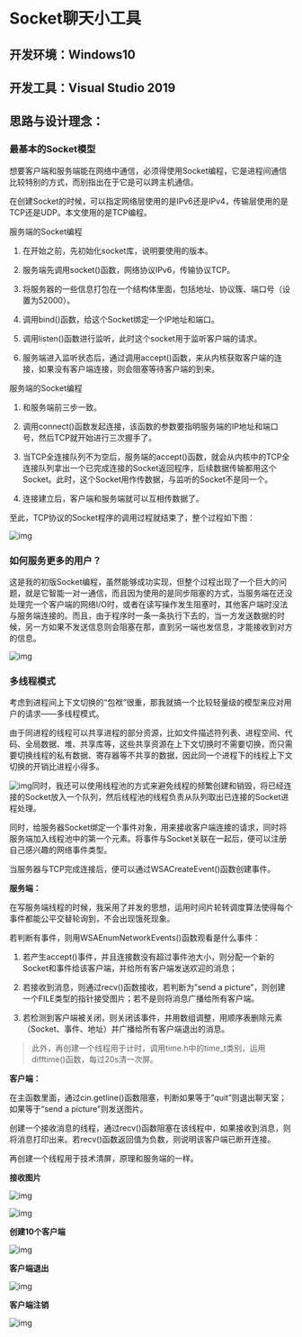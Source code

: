 # Socket聊天小工具

## 开发环境：Windows10

## 开发工具：Visual Studio 2019

## 思路与设计理念：

### 最基本的Socket模型

想要客户端和服务端能在网络中通信，必须得使用Socket编程，它是进程间通信比较特别的方式，而别指出在于它是可以跨主机通信。

在创建Socket的时候，可以指定网络层使用的是IPv6还是IPv4，传输层使用的是TCP还是UDP。本文使用的是TCP编程。

服务端的Socket编程

1. 在开始之前，先初始化socket库，说明要使用的版本。

2. 服务端先调用socket()函数，网络协议IPv6，传输协议TCP。

3. 将服务器的一些信息打包在一个结构体里面，包括地址、协议簇、端口号（设置为52000）。

4. 调用bind()函数，给这个Socket绑定一个IP地址和端口。

5. 调用listen()函数进行监听，此时这个socket用于监听客户端的请求。

6. 服务端进入监听状态后，通过调用accept()函数，来从内核获取客户端的连接，如果没有客户端连接，则会阻塞等待客户端的到来。

服务端的Socket编程

1. 和服务端前三步一致。

2. 调用connect()函数发起连接，该函数的参数要指明服务端的IP地址和端口号，然后TCP就开始进行三次握手了。

3. 当TCP全连接队列不为空后，服务端的accept()函数，就会从内核中的TCP全连接队列拿出一个已完成连接的Socket返回程序，后续数据传输都用这个Socket。此时，这个Socket用作传数据，与监听的Socket不是同一个。

4. 连接建立后，客户端和服务端就可以互相传数据了。

至此，TCP协议的Socket程序的调用过程就结束了，整个过程如下图：



![img]([E:\图片\Typora_image\clip_image002.jpg](https://github.com/JehanRio/Socket_ChatGroup/blob/main/img/clip_image002.jpg))

### 如何服务更多的用户？

这是我的初版Socket编程，虽然能够成功实现，但整个过程出现了一个巨大的问题，就是它智能一对一通信，而且因为使用的是同步阻塞的方式，当服务端在还没处理完一个客户端的网络I/O时，或者在读写操作发生阻塞时，其他客户端时没法与服务端连接的。而且，由于程序时一条一条执行下去的，当一方发送数据的时候，另一方如果不发送信息则会阻塞在那，直到另一端也发信息，才能接收到对方的信息。

![img](E:\图片\Typora_image\clip_image004.jpg)

 

 

### 多线程模式

考虑到进程间上下文切换的“包袱”很重，那我就搞一个比较轻量级的模型来应对用户的请求——多线程模式。

由于同进程的线程可以共享进程的部分资源，比如文件描述符列表、进程空间、代码、全局数据、堆、共享库等，这些共享资源在上下文切换时不需要切换，而只需要切换线程的私有数据、寄存器等不共享的数据，因此同一个进程下的线程上下文切换的开销比进程小得多。

![img](E:\图片\Typora_image\clip_image006.jpg)同时，我还可以使用线程池的方式来避免线程的频繁创建和销毁，将已经连接的Socket放入一个队列，然后线程池的线程负责从队列取出已连接的Socket进程处理。

同时，给服务器Socket绑定一个事件对象，用来接收客户端连接的请求，同时将服务端加入线程池中的第一个元素。将事件与Socket关联在一起后，便可以注册自己感兴趣的网络事件类型。

当服务器与TCP完成连接后，便可以通过WSACreateEvent()函数创建事件。

**服务端：**

在写服务端线程的时候，我采用了并发的思想，运用时间片轮转调度算法使得每个事件都能公平交替轮询到，不会出现饿死现象。

若判断有事件，则用WSAEnumNetworkEvents()函数观看是什么事件：

1. 若产生accept()事件，并且连接数没有超过事件池大小，则分配一个新的Socket和事件给该客户端，并给所有客户端发送欢迎的消息；

2. 若接收到消息，则通过recv()函数接收，若判断为”send a picture”，则创建一个FILE类型的指针接受图片；若不是则将消息广播给所有客户端。

3. 若检测到客户端被关闭，则关闭该事件，并用数组调整，用顺序表删除元素（Socket、事件、地址）并广播给所有客户端退出的消息。

> 此外，再创建一个线程用于计时，调用time.h中的time_t类别，运用difftime()函数，每过20s清一次屏。

**客户端：**

在主函数里面，通过cin.getline()函数阻塞，判断如果等于”quit”则退出聊天室；如果等于“send a picture”则发送图片。

创建一个接收消息的线程，通过recv()函数阻塞在该线程中，如果接收到消息，则将消息打印出来。若recv()函数返回值为负数，则说明该客户端已断开连接。

再创建一个线程用于技术清屏，原理和服务端的一样。

**接收图片**

![img](E:\图片\Typora_image\clip_image008.jpg)

![img](E:\图片\Typora_image\clip_image010.jpg)

**创建10个客户端**

![img](E:\图片\Typora_image\clip_image012.jpg)

**客户端退出**

![img](E:\图片\Typora_image\clip_image014.jpg)

**客户端注销**

![img](E:\图片\Typora_image\clip_image016.jpg)

